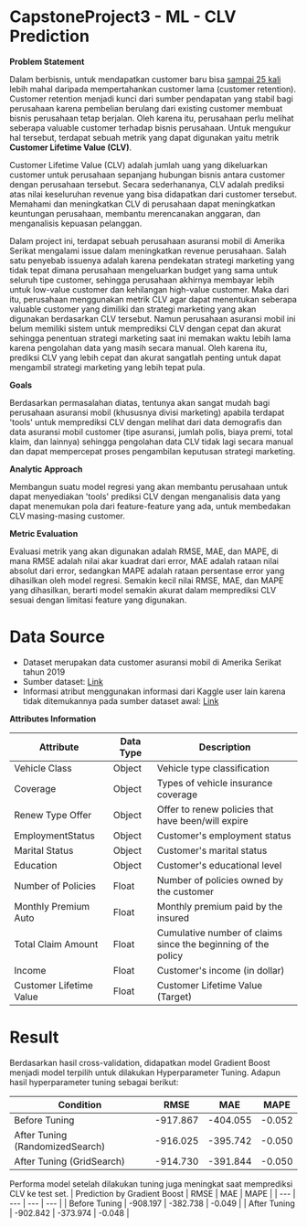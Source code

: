 # CapstoneProject3 - ML - CLV Prediction

**Problem Statement**

Dalam berbisnis, untuk mendapatkan customer baru bisa [sampai 25 kali](https://hbr.org/2014/10/the-value-of-keeping-the-right-customers) lebih mahal daripada mempertahankan customer lama (customer retention). Customer retention menjadi kunci dari sumber pendapatan yang stabil bagi perusahaan karena pembelian berulang dari existing customer membuat bisnis perusahaan tetap berjalan. Oleh karena itu, perusahaan perlu melihat seberapa valuable customer terhadap bisnis perusahaan. Untuk mengukur hal tersebut, terdapat sebuah metrik yang dapat digunakan yaitu metrik **Customer Lifetime Value (CLV)**.

Customer Lifetime Value (CLV) adalah jumlah uang yang dikeluarkan customer untuk perusahaan sepanjang hubungan bisnis antara customer dengan perusahaan tersebut. Secara sederhananya, CLV adalah prediksi atas nilai keseluruhan revenue yang bisa didapatkan dari customer tersebut. Memahami dan meningkatkan CLV di perusahaan dapat meningkatkan keuntungan perusahaan, membantu merencanakan anggaran, dan menganalisis kepuasan pelanggan.

Dalam project ini, terdapat sebuah perusahaan asuransi mobil di Amerika Serikat mengalami issue dalam meningkatkan revenue perusahaan. Salah satu penyebab issuenya adalah karena pendekatan strategi marketing yang tidak tepat dimana perusahaan mengeluarkan budget yang sama untuk seluruh tipe customer, sehingga perusahaan akhirnya membayar lebih untuk low-value customer dan kehilangan high-value customer. Maka dari itu, perusahaan menggunakan metrik CLV agar dapat menentukan seberapa valuable customer yang dimiliki dan strategi marketing yang akan digunakan berdasarkan CLV tersebut. Namun perusahaan asuransi mobil ini belum memiliki sistem untuk memprediksi CLV dengan cepat dan akurat sehingga penentuan strategi marketing saat ini memakan waktu lebih lama karena pengolahan data yang masih secara manual. Oleh karena itu, prediksi CLV yang lebih cepat dan akurat sangatlah penting untuk dapat mengambil strategi marketing yang lebih tepat pula.

**Goals**

Berdasarkan permasalahan diatas, tentunya akan sangat mudah bagi perusahaan asuransi mobil (khususnya divisi marketing) apabila terdapat 'tools' untuk memprediksi CLV dengan melihat dari data demografis dan data asuransi mobil customer (tipe asuransi, jumlah polis, biaya premi, total klaim, dan lainnya) sehingga pengolahan data CLV tidak lagi secara manual dan dapat mempercepat proses pengambilan keputusan strategi marketing.

**Analytic Approach**

Membangun suatu model regresi yang akan membantu perusahaan untuk dapat menyediakan 'tools' prediksi CLV dengan menganalisis data yang dapat menemukan pola dari feature-feature yang ada, untuk membedakan CLV masing-masing customer.

**Metric Evaluation**

Evaluasi metrik yang akan digunakan adalah RMSE, MAE, dan MAPE, di mana RMSE adalah nilai akar kuadrat dari error, MAE adalah rataan nilai absolut dari error, sedangkan MAPE adalah rataan persentase error yang dihasilkan oleh model regresi. Semakin kecil nilai RMSE, MAE, dan MAPE yang dihasilkan, berarti model semakin akurat dalam memprediksi CLV sesuai dengan limitasi feature yang digunakan. 

# Data Source

- Dataset merupakan data customer asuransi mobil di Amerika Serikat tahun 2019
- Sumber dataset: [Link](https://www.kaggle.com/datasets/pankajjsh06/ibm-watson-marketing-customer-value-data)
- Informasi atribut menggunakan informasi dari Kaggle user lain karena tidak ditemukannya pada sumber dataset awal: [Link](https://www.kaggle.com/code/juancarlosventosa/models-to-improve-customer-retention/notebook)

**Attributes Information**

| **Attribute** | **Data Type** | **Description** |
| --- | --- | --- |
| Vehicle Class | Object | Vehicle type classification |
| Coverage | Object | Types of vehicle insurance coverage |
| Renew Type Offer | Object | Offer to renew policies that have been/will expire |
| EmploymentStatus | Object | Customer's employment status |
| Marital Status | Object | Customer's marital status |
| Education | Object | Customer's educational level |
| Number of Policies | Float | Number of policies owned by the customer |
| Monthly Premium Auto | Float | Monthly premium paid by the insured |
| Total Claim Amount | Float | Cumulative number of claims since the beginning of the policy |
| Income | Float | Customer's income (in dollar) |
| Customer Lifetime Value | Float | Customer Lifetime Value (Target) |

# Result

Berdasarkan hasil cross-validation, didapatkan model Gradient Boost menjadi model terpilih untuk dilakukan Hyperparameter Tuning. Adapun hasil hyperparameter tuning sebagai berikut:

| Condition | RMSE | MAE | MAPE |
| --- | --- | --- | --- |
| Before Tuning | -917.867 | -404.055 | -0.052 |
| After Tuning (RandomizedSearch) | -916.025 | -395.742 | -0.050 |
| After Tuning (GridSearch) | -914.730 | -391.844 | -0.050 |

Performa model setelah dilakukan tuning juga meningkat saat memprediksi CLV ke test set.
| Prediction by Gradient Boost | RMSE | MAE | MAPE |
| --- | --- | --- | --- |
| Before Tuning | -908.197 | -382.738 | -0.049 |
| After Tuning | -902.842 | -373.974 | -0.048 |
